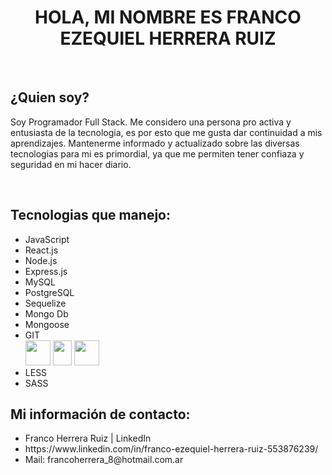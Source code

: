 
### <h1 align="center"> HOLA, MI NOMBRE ES FRANCO EZEQUIEL HERRERA RUIZ </h1>
<br/>


<h2>¿Quien soy?</h2>
<p>Soy Programador Full Stack.
Me considero una persona pro activa y entusiasta de la tecnologia, es por esto que me gusta dar continuidad a mis aprendizajes. Mantenerme informado y actualizado sobre las diversas tecnologias para mi es primordial, ya que me permiten tener confiaza y seguridad en mi hacer diario. 
</p>
<br/>


<h2>Tecnologias que manejo:</h2>
<p>
  <ul>
    <li>JavaScript</li>
    <li>React.js</li>
    <li>Node.js</li>
    <li>Express.js</li>
    <li>MySQL</li>
    <li>PostgreSQL</li>
    <li>Sequelize</li>
    <li>Mongo Db</li>
    <li>Mongoose</li>
    <li>GIT</li>
    <img width="40" height="40"  src="https://encrypted-tbn0.gstatic.com/images?q=tbn:ANd9GcQpngGRjYX1ca7qAADU3K6eGLj7ShQE3L2otdzfryl_Y9Ht2QRoQKYQbsXd36XIxMbYOw0&usqp=CAU" >
    <img width="30" height="40"  src="https://upload.wikimedia.org/wikipedia/commons/thumb/d/d5/CSS3_logo_and_wordmark.svg/1200px-CSS3_logo_and_wordmark.svg.png" >
     <img width="40" height="40" src="https://encrypted-tbn0.gstatic.com/images?q=tbn:ANd9GcSE4xo2cq28cbiSLVJW42FZ5sQ5IZ7nOBGb0g&usqp=CAU">
    <li>LESS</li>
    <li>SASS</li>
  </ul>
</p>

<h2>Mi información de contacto:</h2>
  <ul>
    <li>Franco Herrera Ruiz | LinkedIn </li>
    <li>https://www.linkedin.com/in/franco-ezequiel-herrera-ruiz-553876239/</li>
    <li>Mail: francoherrera_8@hotmail.com.ar</li>
    
    
  </ul>
